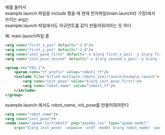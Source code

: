 예를 들어서  
example.launch 파일을 include 했을 때 현재 런치파일(main.launch라 가정)에서 쓰이는 arg는  
example.launch 파일에서도 아규먼트를 같이 만들어줘야하는 듯 하다

예: main.launch파일 중
```xml
<arg name="first_x_pos" default="-3.0"/>
<arg name="first_y_pos" default="-2.0"/>
<arg name="init_pose_first" default="-x $(arg first_x_pos) -y $(arg first_y_pos) -z 0.0" />
<arg name="init_pose_second" default="-x $(arg second_x_pos) -y $(arg second_y_pos) -z 0.0" />

<group ns="tb3_1">
    <param name="tf_prefix" value="robot1_tf"/>
    <include file="$(find multiple_robots_sim)/launch/example.launch">
        <arg name="init_pose" value="$(arg init_pose_first)"/>
        <arg name="robot_name" value="robot1_tf"/>
    </include>
</group>
```

example.launch 에서도  robot_name, init_pose를 만들어줘야한다 
```xml
<arg name="robot_name"/>
<arg name="init_pose"/>
<node name="spawn_turtlebot3" pkg="gazebo_ros" type="spawn_model"
    args="$(arg init_pose) -unpause -urdf -model $(arg robot_name) -param robot_description"/>
```

